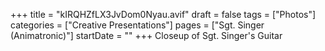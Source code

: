 +++
title = "kIRQHZfLX3JvDom0Nyau.avif"
draft = false
tags = ["Photos"]
categories = ["Creative Presentations"]
pages = ["Sgt. Singer (Animatronic)"]
startDate = ""
+++
Closeup of Sgt. Singer's Guitar
